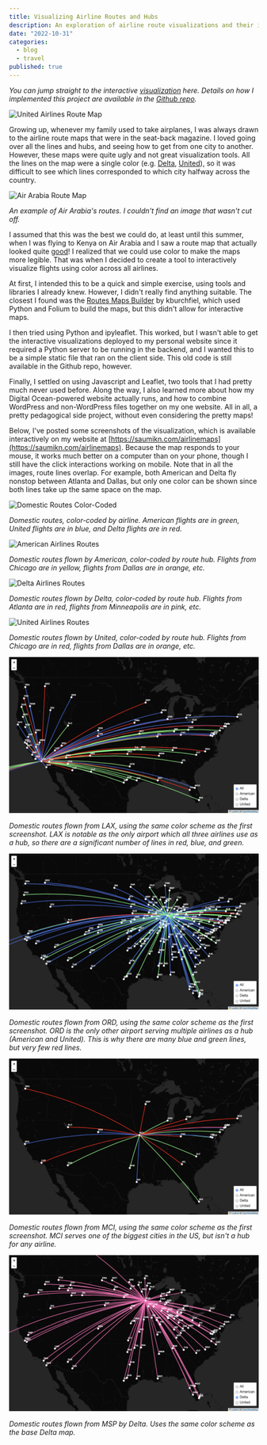 ```yaml
---
title: Visualizing Airline Routes and Hubs
description: An exploration of airline route visualizations and their implementation.
date: "2022-10-31"
categories:
  - blog
  - travel
published: true
---
```


_You can jump straight to the interactive [visualization](https://saumikn.com/airlinemaps) here. Details on how I implemented this project are available in the [Github repo](https://github.com/saumikn/airlinemaps)._

![United Airlines Route Map](https://images.airlineroutemaps.com/maps/United_Airlines.gif)

Growing up, whenever my family used to take airplanes, I was always drawn to the airline route maps that were in the seat-back magazine. I loved going over all the lines and hubs, and seeing how to get from one city to another. However, these maps were quite ugly and not great visualization tools. All the lines on the map were a single color (e.g. [Delta](https://news.delta.com/sites/default/files/styles/twitter_share_1200/public/US_10_15-01_0.png?itok=kmb_mPtD), [United](https://images.airlineroutemaps.com/maps/United_Airlines.gif)), so it was difficult to see which lines corresponded to which city halfway across the country.

![Air Arabia Route Map](https://i0.wp.com/airinsight.com/wp-content/uploads/2022/04/2022-04-25.png)

_An example of Air Arabia's routes. I couldn't find an image that wasn't cut off._

I assumed that this was the best we could do, at least until this summer, when I was flying to Kenya on Air Arabia and I saw a route map that actually looked quite [good](https://i0.wp.com/airinsight.com/wp-content/uploads/2022/04/2022-04-25.png?ssl=1)! I realized that we could use color to make the maps more legible. That was when I decided to create a tool to interactively visualize flights using color across all airlines.

At first, I intended this to be a quick and simple exercise, using tools and libraries I already knew. However, I didn't really find anything suitable. The closest I found was the [Routes Maps Builder](https://github.com/kburchfiel/route_maps_builder/) by kburchfiel, which used Python and Folium to build the maps, but this didn't allow for interactive maps.

I then tried using Python and ipyleaflet. This worked, but I wasn't able to get the interactive visualizations deployed to my personal website since it required a Python server to be running in the backend, and I wanted this to be a simple static file that ran on the client side. This old code is still available in the Github repo, however.

Finally, I settled on using Javascript and Leaflet, two tools that I had pretty much never used before. Along the way, I also learned more about how my Digital Ocean-powered website actually runs, and how to combine WordPress and non-WordPress files together on my one website. All in all, a pretty pedagogical side project, without even considering the pretty maps!

Below, I've posted some screenshots of the visualization, which is available interactively on my website at [https://saumikn.com/airlinemaps](https://saumikn.com/airlinemaps). Because the map responds to your mouse, it works much better on a computer than on your phone, though I still have the click interactions working on mobile. Note that in all the images, route lines overlap. For example, both American and Delta fly nonstop between Atlanta and Dallas, but only one color can be shown since both lines take up the same space on the map.

![Domestic Routes Color-Coded](https://raw.githubusercontent.com/saumikn/airlinemaps/master/screenshots/all.png)

_Domestic routes, color-coded by airline. American flights are in green, United flights are in blue, and Delta flights are in red._

![American Airlines Routes](https://raw.githubusercontent.com/saumikn/airlinemaps/master/screenshots/american.png)

_Domestic routes flown by American, color-coded by route hub. Flights from Chicago are in yellow, flights from Dallas are in orange, etc._

![Delta Airlines Routes](https://raw.githubusercontent.com/saumikn/airlinemaps/master/screenshots/delta.png)

_Domestic routes flown by Delta, color-coded by route hub. Flights from Atlanta are in red, flights from Minneapolis are in pink, etc._

![United Airlines Routes](https://raw.githubusercontent.com/saumikn/airlinemaps/master/screenshots/united.png)

_Domestic routes flown by United, color-coded by route hub. Flights from Chicago are in red, flights from Dallas are in orange, etc._

![LAX Routes](https://raw.githubusercontent.com/saumikn/airlinemaps/master/screenshots/all-lax.png)

_Domestic routes flown from LAX, using the same color scheme as the first screenshot. LAX is notable as the only airport which all three airlines use as a hub, so there are a significant number of lines in red, blue, and green._

![ORD Routes](https://raw.githubusercontent.com/saumikn/airlinemaps/master/screenshots/all-ord.png)

_Domestic routes flown from ORD, using the same color scheme as the first screenshot. ORD is the only other airport serving multiple airlines as a hub (American and United). This is why there are many blue and green lines, but very few red lines._

![MCI Routes](https://raw.githubusercontent.com/saumikn/airlinemaps/master/screenshots/all-mci.png)

_Domestic routes flown from MCI, using the same color scheme as the first screenshot. MCI serves one of the biggest cities in the US, but isn't a hub for any airline._

![Delta Routes from MSP](https://raw.githubusercontent.com/saumikn/airlinemaps/master/screenshots/delta-msp.png)

_Domestic routes flown from MSP by Delta. Uses the same color scheme as the base Delta map._
